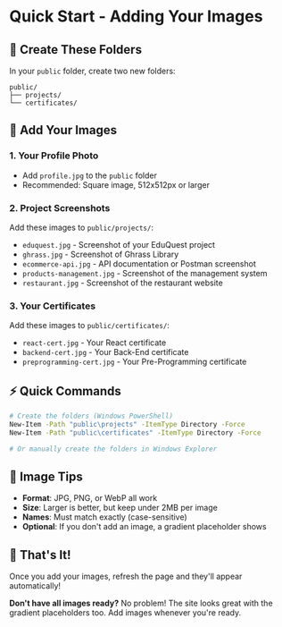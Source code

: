 # Quick Start - Adding Your Images

## 📁 Create These Folders

In your `public` folder, create two new folders:

```
public/
├── projects/
└── certificates/
```

## 📸 Add Your Images

### 1. Your Profile Photo
- Add `profile.jpg` to the `public` folder
- Recommended: Square image, 512x512px or larger

### 2. Project Screenshots
Add these images to `public/projects/`:
- `eduquest.jpg` - Screenshot of your EduQuest project
- `ghrass.jpg` - Screenshot of Ghrass Library
- `ecommerce-api.jpg` - API documentation or Postman screenshot
- `products-management.jpg` - Screenshot of the management system
- `restaurant.jpg` - Screenshot of the restaurant website

### 3. Your Certificates
Add these images to `public/certificates/`:
- `react-cert.jpg` - Your React certificate
- `backend-cert.jpg` - Your Back-End certificate
- `preprogramming-cert.jpg` - Your Pre-Programming certificate

## ⚡ Quick Commands

```bash
# Create the folders (Windows PowerShell)
New-Item -Path "public\projects" -ItemType Directory -Force
New-Item -Path "public\certificates" -ItemType Directory -Force

# Or manually create the folders in Windows Explorer
```

## 🎨 Image Tips

- **Format**: JPG, PNG, or WebP all work
- **Size**: Larger is better, but keep under 2MB per image
- **Names**: Must match exactly (case-sensitive)
- **Optional**: If you don't add an image, a gradient placeholder shows

## 🚀 That's It!

Once you add your images, refresh the page and they'll appear automatically!

**Don't have all images ready?** No problem! The site looks great with the gradient placeholders too. Add images whenever you're ready.
